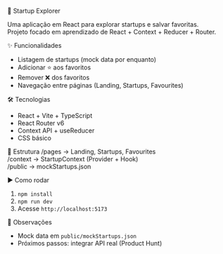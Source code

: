 🚀 Startup Explorer

Uma aplicação em React para explorar startups e salvar favoritas.  
Projeto focado em aprendizado de React + Context + Reducer + Router.

✨ Funcionalidades
- Listagem de startups (mock data por enquanto)
- Adicionar ⭐ aos favoritos
- Remover ❌ dos favoritos
- Navegação entre páginas (Landing, Startups, Favourites)

🛠️ Tecnologias
- React + Vite + TypeScript
- React Router v6
- Context API + useReducer
- CSS básico

📂 Estrutura
/pages → Landing, Startups, Favourites  
/context → StartupContext (Provider + Hook)  
/public → mockStartups.json  

▶️ Como rodar
1. `npm install`
2. `npm run dev`
3. Acesse `http://localhost:5173`

📌 Observações
- Mock data em `public/mockStartups.json`
- Próximos passos: integrar API real (Product Hunt)
